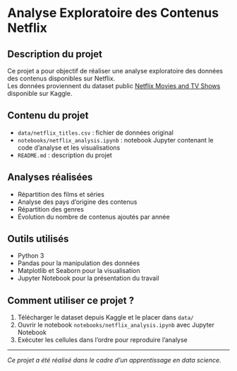 # Analyse Exploratoire des Contenus Netflix

## Description du projet

Ce projet a pour objectif de réaliser une analyse exploratoire des données des contenus disponibles sur Netflix.  
Les données proviennent du dataset public [Netflix Movies and TV Shows](https://www.kaggle.com/shivamb/netflix-shows) disponible sur Kaggle.

## Contenu du projet

- `data/netflix_titles.csv` : fichier de données original  
- `notebooks/netflix_analysis.ipynb` : notebook Jupyter contenant le code d’analyse et les visualisations  
- `README.md` : description du projet

## Analyses réalisées

- Répartition des films et séries  
- Analyse des pays d’origine des contenus  
- Répartition des genres  
- Évolution du nombre de contenus ajoutés par année  

## Outils utilisés

- Python 3  
- Pandas pour la manipulation des données  
- Matplotlib et Seaborn pour la visualisation  
- Jupyter Notebook pour la présentation du travail  

## Comment utiliser ce projet ?

1. Télécharger le dataset depuis Kaggle et le placer dans `data/`  
2. Ouvrir le notebook `notebooks/netflix_analysis.ipynb` avec Jupyter Notebook  
3. Exécuter les cellules dans l’ordre pour reproduire l’analyse  

---

*Ce projet a été réalisé dans le cadre d’un apprentissage en data science.*

